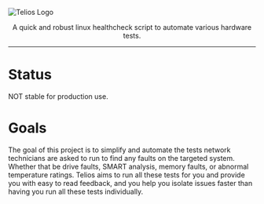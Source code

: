 ![Telios Logo](https://i.imgur.com/N9VyLsY.png)

<p align="center">
A quick and robust linux healthcheck script to automate various hardware tests.

---

# Status
NOT stable for production use.


# Goals
The goal of this project is to simplify and automate the tests network technicians 
are asked to run to find any faults on the targeted system. Whether that be
drive faults, SMART analysis, memory faults, or abnormal temperature ratings.
Telios aims to run all these tests for you and provide you with easy to read feedback, 
and you help you isolate issues faster than having you run all these tests individually.
</p>
